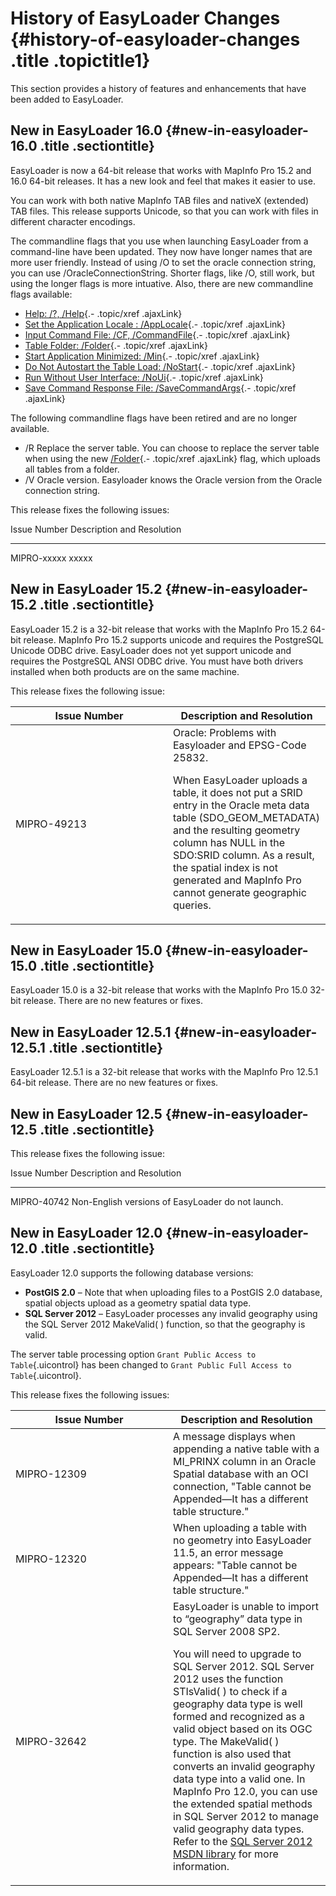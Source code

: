 History of EasyLoader Changes {#history-of-easyloader-changes .title .topictitle1}
=============================

This section provides a history of features and enhancements that have been added to EasyLoader.

New in EasyLoader 16.0 {#new-in-easyloader-16.0 .title .sectiontitle}
----------------------

EasyLoader is now a 64-bit release that works with MapInfo Pro 15.2 and 16.0 64-bit releases. It has a new look and feel that makes it easier to use.

You can work with both native MapInfo TAB files and nativeX (extended) TAB files. This release supports Unicode, so that you can work with files in different character encodings.

The commandline flags that you use when launching EasyLoader from a command-line have been updated. They now have longer names that are more user friendly. Instead of using /O to set the oracle connection string, you can use /OracleConnectionString. Shorter flags, like /O, still work, but using the longer flags is more intuative. Also, there are new commandline flags available:

-   [Help: /?, /Help](guide/aboutcommandlineflags.html#aboutcommandlineflags__help){.- .topic/xref .ajaxLink}
-   [Set the Application Locale : /AppLocale](guide/aboutcommandlineflags.html#aboutcommandlineflags__applocale){.- .topic/xref .ajaxLink}
-   [Input Command File: /CF, /CommandFile](guide/aboutcommandlineflags.html#aboutcommandlineflags__commandfile){.- .topic/xref .ajaxLink}
-   [Table Folder: /Folder](guide/aboutcommandlineflags.html#aboutcommandlineflags__folder){.- .topic/xref .ajaxLink}
-   [Start Application Minimized: /Min](guide/aboutcommandlineflags.html#aboutcommandlineflags__minimized){.- .topic/xref .ajaxLink}
-   [Do Not Autostart the Table Load: /NoStart](guide/aboutcommandlineflags.html#aboutcommandlineflags__nostart){.- .topic/xref .ajaxLink}
-   [Run Without User Interface: /NoUi](guide/aboutcommandlineflags.html#aboutcommandlineflags__noui){.- .topic/xref .ajaxLink}
-   [Save Command Response File: /SaveCommandArgs](guide/aboutcommandlineflags.html#aboutcommandlineflags__savecommandargs){.- .topic/xref .ajaxLink}

The following commandline flags have been retired and are no longer available.

-   /R Replace the server table. You can choose to replace the server table when using the new [/Folder](guide/aboutcommandlineflags.html#aboutcommandlineflags__folder){.- .topic/xref .ajaxLink} flag, which uploads all tables from a folder.
-   /V Oracle version. Easyloader knows the Oracle version from the Oracle connection string.

This release fixes the following issues:

  Issue Number   Description and Resolution
  -------------- ----------------------------
  MIPRO-xxxxx    xxxxx

New in EasyLoader 15.2 {#new-in-easyloader-15.2 .title .sectiontitle}
----------------------

EasyLoader 15.2 is a 32-bit release that works with the MapInfo Pro 15.2 64-bit release. MapInfo Pro 15.2 supports unicode and requires the PostgreSQL Unicode ODBC drive. EasyLoader does not yet support unicode and requires the PostgreSQL ANSI ODBC drive. You must have both drivers installed when both products are on the same machine.

This release fixes the following issue:

<table>
<colgroup>
<col width="50%" />
<col width="50%" />
</colgroup>
<thead>
<tr class="header">
<th>Issue Number</th>
<th>Description and Resolution</th>
</tr>
</thead>
<tbody>
<tr class="odd">
<td>MIPRO-49213</td>
<td>Oracle: Problems with Easyloader and EPSG-Code 25832.
<p>When EasyLoader uploads a table, it does not put a SRID entry in the Oracle meta data table (SDO_GEOM_METADATA) and the resulting geometry column has NULL in the SDO:SRID column. As a result, the spatial index is not generated and MapInfo Pro cannot generate geographic queries.</p></td>
</tr>
</tbody>
</table>

New in EasyLoader 15.0 {#new-in-easyloader-15.0 .title .sectiontitle}
----------------------

EasyLoader 15.0 is a 32-bit release that works with the MapInfo Pro 15.0 32-bit release. There are no new features or fixes.

New in EasyLoader 12.5.1 {#new-in-easyloader-12.5.1 .title .sectiontitle}
------------------------

EasyLoader 12.5.1 is a 32-bit release that works with the MapInfo Pro 12.5.1 64-bit release. There are no new features or fixes.

New in EasyLoader 12.5 {#new-in-easyloader-12.5 .title .sectiontitle}
----------------------

This release fixes the following issue:

  Issue Number   Description and Resolution
  -------------- ---------------------------------------------------
  MIPRO-40742    Non-English versions of EasyLoader do not launch.

New in EasyLoader 12.0 {#new-in-easyloader-12.0 .title .sectiontitle}
----------------------

EasyLoader 12.0 supports the following database versions:

-   **PostGIS 2.0** – Note that when uploading files to a PostGIS 2.0 database, spatial objects upload as a geometry spatial data type.
-   **SQL Server 2012** – EasyLoader processes any invalid geography using the SQL Server 2012 MakeValid( ) function, so that the geography is valid.

The server table processing option `Grant Public Access to Table`{.uicontrol} has been changed to `Grant Public Full Access to Table`{.uicontrol}.

This release fixes the following issues:

<table>
<colgroup>
<col width="50%" />
<col width="50%" />
</colgroup>
<thead>
<tr class="header">
<th>Issue Number</th>
<th>Description and Resolution</th>
</tr>
</thead>
<tbody>
<tr class="odd">
<td>MIPRO-12309</td>
<td>A message displays when appending a native table with a MI_PRINX column in an Oracle Spatial database with an OCI connection, &quot;Table cannot be Appended—It has a different table structure.&quot;</td>
</tr>
<tr class="even">
<td>MIPRO-12320</td>
<td>When uploading a table with no geometry into EasyLoader 11.5, an error message appears: &quot;Table cannot be Appended—It has a different table structure.&quot;</td>
</tr>
<tr class="odd">
<td>MIPRO-32642</td>
<td>EasyLoader is unable to import to “geography” data type in SQL Server 2008 SP2.
<p>You will need to upgrade to SQL Server 2012. SQL Server 2012 uses the function STIsValid( ) to check if a geography data type is well formed and recognized as a valid object based on its OGC type. The MakeValid( ) function is also used that converts an invalid geography data type into a valid one. In MapInfo Pro 12.0, you can use the extended spatial methods in SQL Server 2012 to manage valid geography data types. Refer to the <a href="http://msdn.microsoft.com/en-us/library/ff929337.aspx" class="xref">SQL Server 2012 MSDN library</a> for more information.</p></td>
</tr>
</tbody>
</table>

